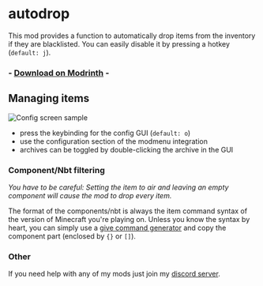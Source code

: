 # autodrop

This mod provides a function to automatically drop items from the
inventory if they are blacklisted. You can easily disable it by pressing a hotkey (`default: j`).

<!-- modrinth_exclude.start -->
### - [Download on Modrinth](https://modrinth.com/mod/autodrop) -
<!-- modrinth_exclude.end -->

## Managing items

![Config screen sample](media/config-screen.gif)

- press the keybinding for the config GUI (`default: o`)
- use the configuration section of the modmenu integration
- archives can be toggled by double-clicking the archive in the GUI

### Component/Nbt filtering

*You have to be careful: Setting the item to air and leaving an empty component will cause the mod to drop every item.*

The format of the components/nbt is always the item command syntax of the version of Minecraft you're playing on.
Unless you know the syntax by heart, you can simply use
a [give command generator](https://www.gamergeeks.net/apps/minecraft/give-command-generator) and copy the component
part (enclosed by `{}` or `[]`).

### Other

If you need help with any of my mods just join my [discord server](https://nyon.dev/discord).
